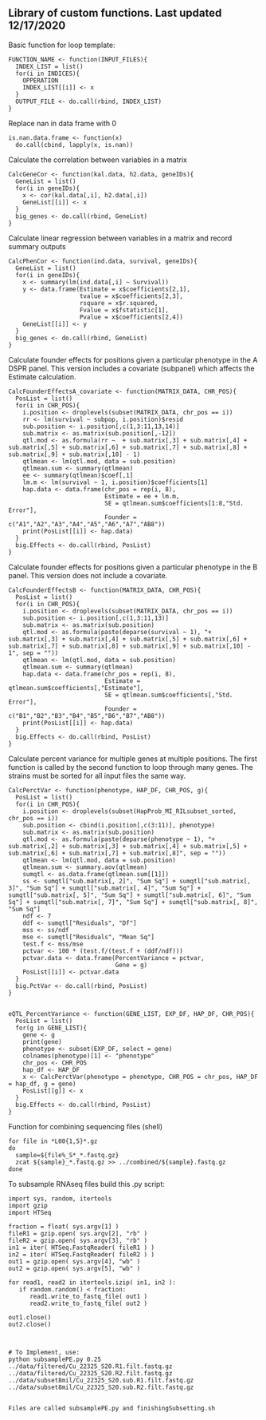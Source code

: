 ## Library of custom functions. Last updated 12/17/2020

Basic function for loop template:
```
FUNCTION_NAME <- function(INPUT_FILES){
  INDEX_LIST = list()
  for(i in INDICES){
    OPPERATION
    INDEX_LIST[[i]] <- x
  }
  OUTPUT_FILE <- do.call(rbind, INDEX_LIST)
}
```


Replace nan in data frame with 0
```
is.nan.data.frame <- function(x)
  do.call(cbind, lapply(x, is.nan))
```


Calculate the correlation between variables in a matrix
```
CalcGeneCor <- function(kal.data, h2.data, geneIDs){
  GeneList = list()
  for(i in geneIDs){
    x <- cor(kal.data[,i], h2.data[,i])
    GeneList[[i]] <- x
  }
  big_genes <- do.call(rbind, GeneList)
}
```


Calculate linear regression between variables in a matrix and record summary outputs
```
CalcPhenCor <- function(ind.data, survival, geneIDs){
  GeneList = list()
  for(i in geneIDs){
    x <- summary(lm(ind.data[,i] ~ Survival))
    y <- data.frame(Estimate = x$coefficients[2,1],
                    tvalue = x$coefficients[2,3],
                    rsquare = x$r.squared,
                    Fvalue = x$fstatistic[1],
                    Pvalue = x$coefficients[2,4])
    GeneList[[i]] <- y
  }
  big_genes <- do.call(rbind, GeneList)
}
```


Calculate founder effects for positions given a particular phenotype in the A DSPR panel.
This version includes a covariate (subpanel) which affects the Estimate calculation.
```
CalcFounderEffectsA_covariate <- function(MATRIX_DATA, CHR_POS){
  PosList = list()
  for(i in CHR_POS){
    i.position <- droplevels(subset(MATRIX_DATA, chr_pos == i))
    rr <- lm(survival ~ subpop, i.position)$resid
    sub.position <- i.position[,c(1,3:11,13,14)]
    sub.matrix <- as.matrix(sub.position[,-12])
    qtl.mod <- as.formula(rr ~  + sub.matrix[,3] + sub.matrix[,4] + sub.matrix[,5] + sub.matrix[,6] + sub.matrix[,7] + sub.matrix[,8] + sub.matrix[,9] + sub.matrix[,10] - 1)
    qtlmean <- lm(qtl.mod, data = sub.position)
    qtlmean.sum <- summary(qtlmean)
    ee <- summary(qtlmean)$coef[,1]
    lm.m <- lm(survival ~ 1, i.position)$coefficients[1]
    hap.data <- data.frame(chr_pos = rep(i, 8),
                           Estimate = ee + lm.m,
                           SE = qtlmean.sum$coefficients[1:8,"Std. Error"],
                           Founder = c("A1","A2","A3","A4","A5","A6","A7","AB8"))
    print(PosList[[i]] <- hap.data)
  }
  big.Effects <- do.call(rbind, PosList)
}
```


Calculate founder effects for positions given a particular phenotype in the B panel.
This version does not include a covariate.
```
CalcFounderEffectsB <- function(MATRIX_DATA, CHR_POS){
  PosList = list()
  for(i in CHR_POS){
    i.position <- droplevels(subset(MATRIX_DATA, chr_pos == i))
    sub.position <- i.position[,c(1,3:11,13)]
    sub.matrix <- as.matrix(sub.position)
    qtl.mod <- as.formula(paste(deparse(survival ~ 1), "+ sub.matrix[,3] + sub.matrix[,4] + sub.matrix[,5] + sub.matrix[,6] + sub.matrix[,7] + sub.matrix[,8] + sub.matrix[,9] + sub.matrix[,10] - 1", sep = ""))
    qtlmean <- lm(qtl.mod, data = sub.position)
    qtlmean.sum <- summary(qtlmean)
    hap.data <- data.frame(chr_pos = rep(i, 8),
                           Estimate = qtlmean.sum$coefficients[,"Estimate"],
                           SE = qtlmean.sum$coefficients[,"Std. Error"],
                           Founder = c("B1","B2","B3","B4","B5","B6","B7","AB8"))
    print(PosList[[i]] <- hap.data)
  }
  big.Effects <- do.call(rbind, PosList)
}
```


Calculate percent variance for multiple genes at multiple positions.
The first function is called by the second function to loop through many genes.
The strains must be sorted for all input files the same way.
```
CalcPerctVar <- function(phenotype, HAP_DF, CHR_POS, g){
  PosList = list()
  for(i in CHR_POS){
    i.position <- droplevels(subset(HapProb_MI_RILsubset_sorted, chr_pos == i))
    sub.position <- cbind(i.position[,c(3:11)], phenotype)
    sub.matrix <- as.matrix(sub.position)
    qtl.mod <- as.formula(paste(deparse(phenotype ~ 1), "+ sub.matrix[,2] + sub.matrix[,3] + sub.matrix[,4] + sub.matrix[,5] + sub.matrix[,6] + sub.matrix[,7] + sub.matrix[,8]", sep = ""))
    qtlmean <- lm(qtl.mod, data = sub.position)
    qtlmean.sum <- summary.aov(qtlmean)
    sumqtl <- as.data.frame(qtlmean.sum[[1]])
    ss <- sumqtl["sub.matrix[, 2]", "Sum Sq"] + sumqtl["sub.matrix[, 3]", "Sum Sq"] + sumqtl["sub.matrix[, 4]", "Sum Sq"] + sumqtl["sub.matrix[, 5]", "Sum Sq"] + sumqtl["sub.matrix[, 6]", "Sum Sq"] + sumqtl["sub.matrix[, 7]", "Sum Sq"] + sumqtl["sub.matrix[, 8]", "Sum Sq"]
    ndf <- 7
    ddf <- sumqtl["Residuals", "Df"]
    mss <- ss/ndf
    mse <- sumqtl["Residuals", "Mean Sq"]
    test.f <- mss/mse
    pctvar <- 100 * (test.f/(test.f + (ddf/ndf)))
    pctvar.data <- data.frame(PercentVariance = pctvar,
                              Gene = g)
    PosList[[i]] <- pctvar.data
  }
  big.PctVar <- do.call(rbind, PosList)
}


eQTL_PercentVariance <- function(GENE_LIST, EXP_DF, HAP_DF, CHR_POS){
  PosList = list()
  for(g in GENE_LIST){
    gene <- g
    print(gene)
    phenotype <- subset(EXP_DF, select = gene)
    colnames(phenotype)[1] <- "phenotype"
    chr_pos <- CHR_POS
    hap_df <- HAP_DF
    x <- CalcPerctVar(phenotype = phenotype, CHR_POS = chr_pos, HAP_DF = hap_df, g = gene)
    PosList[[g]] <- x
  }
  big.Effects <- do.call(rbind, PosList)
}
```


Function for combining sequencing files (shell)
```
for file in *L00{1,5}*.gz
do
  sample=${file%_S*_*.fastq.gz}
  zcat ${sample}_*.fastq.gz >> ../combined/${sample}.fastq.gz
done
```


To subsample RNAseq files build this .py script:
```
import sys, random, itertools
import gzip
import HTSeq

fraction = float( sys.argv[1] )
fileR1 = gzip.open( sys.argv[2], "rb" )
fileR2 = gzip.open( sys.argv[3], "rb" )
in1 = iter( HTSeq.FastqReader( fileR1 ) )
in2 = iter( HTSeq.FastqReader( fileR2 ) )
out1 = gzip.open( sys.argv[4], "wb" )
out2 = gzip.open( sys.argv[5], "wb" )

for read1, read2 in itertools.izip( in1, in2 ):
   if random.random() < fraction:
      read1.write_to_fastq_file( out1 )
      read2.write_to_fastq_file( out2 )

out1.close()
out2.close()



# To Implement, use:
python subsamplePE.py 0.25 ../data/filtered/Cu_22325_S20.R1.filt.fastq.gz ../data/filtered/Cu_22325_S20.R2.filt.fastq.gz ../data/subset8mil/Cu_22325_S20.sub.R1.filt.fastq.gz ../data/subset8mil/Cu_22325_S20.sub.R2.filt.fastq.gz


Files are called subsamplePE.py and finishingSubsetting.sh
```


